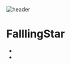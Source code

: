 ![header](https://capsule-render.vercel.app/api?type=wave&color=#8000FF&height=300§ion=header&text=Space%20of%20FalllingStar&fontSize=90)


# FalllingStar

- 
-
